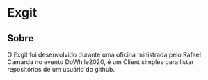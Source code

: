 # Exgit

## Sobre

O Exgit foi desenvolvido durante uma oficina ministrada pelo Rafael Camarda no evento DoWhile2020, é um Client simples para listar repositórios de um usuário do github.
